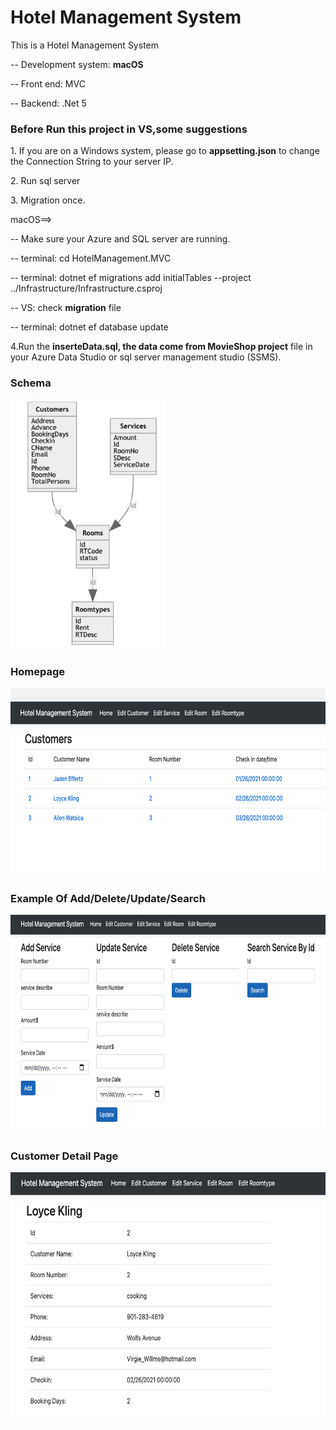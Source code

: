 # Hotel Management System
This is a Hotel Management System</p>
-- Development system: <b>macOS</b></p>
-- Front end: MVC</p>
-- Backend: .Net 5</p>
<h3>Before Run this project in VS,some suggestions</h3></p>
1. If you are on a Windows system, please go to <b>appsetting.json</b> to change the Connection String to your server IP.</p>
2. Run sql server</p>
3. Migration once.</p>
macOS==></p>
-- Make sure your Azure and SQL server are running.</p>
-- terminal: cd HotelManagement.MVC </p>
-- terminal: dotnet ef migrations add initialTables --project ../Infrastructure/Infrastructure.csproj</p>
-- VS: check <b>migration</b> file</p>
-- terminal: dotnet ef database update</p>
4.Run the <b>inserteData.sql, the data come from MovieShop project</b> file in your Azure Data Studio or sql server management studio (SSMS).</p>

<h3>Schema</h3>
<img src="Schema.png" height="400">
</p>
<h3>Homepage</h3>
<img src="Homepage.png" height="300">
</p>
<h3>Example Of Add/Delete/Update/Search</h3>
<img src="Example.png" height="350">
</p>
<h3>Customer Detail Page</h3>
<img src="CustomerDetails.png" height="400">
